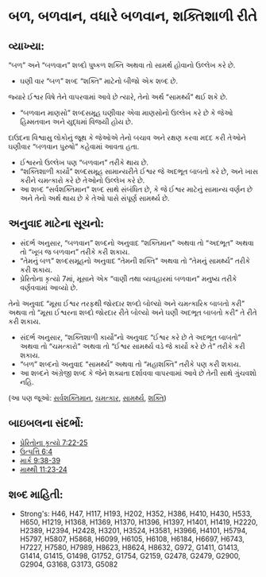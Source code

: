 # બળ, બળવાન, વધારે બળવાન, શક્તિશાળી રીતે 

## વ્યાખ્યા: 

“બળ” અને “બળવાન” શબ્દો પુષ્કળ શક્તિ અથવા તો સામર્થ હોવાનો ઉલ્લેખ કરે છે.

* ઘણી વાર “બળ” શબ્દ “શક્તિ” માટેનો બીજો એક શબ્દ છે.

જ્યારે ઈશ્વર વિષે તેને વાપરવામાં આવે છે ત્યારે, તેનો અર્થ “સામર્થ્ય” થઈ શકે છે.

* “બળવાન માણસો” શબ્દસમૂહ ઘણીવાર એવા માણસોનો ઉલ્લેખ કરે છે કે જેઓ હિમ્મતવાન અને યુદ્ધમાં વિજયી હોય છે.

દાઉદના વિશ્વાસુ લોકોનું જૂથ કે જેઓએ તેનો બચાવ અને રક્ષણ કરવા મદદ કરી તેઓને ઘણીવાર “બળવાન પુરુષો” કહેવામાં આવતા હતા.

* ઈશ્વરનો ઉલ્લેખ પણ “બળવાન” તરીકે થાય છે.
* “શક્તિશાળી કાર્યો” શબ્દસમૂહ સામાન્યરીતે ઈશ્વર જે અદભૂત બાબતો કરે છે, અને ખાસ કરીને ચમત્કારો કરે છે તેઓનો ઉલ્લેખ કરે છે.
* આ શબ્દ “સર્વશક્તિમાન” શબ્દ સાથે સંબંધિત છે, કે જે ઈશ્વર માટેનું સામાન્ય વર્ણન છે અને તેનો અર્થ થાય છે કે તેઓ પાસે સંપૂર્ણ સામર્થ્ય છે.

## અનુવાદ માટેના સૂચનો: 

* સંદર્ભ અનુસાર, “બળવાન” શબ્દનો અનુવાદ “શક્તિમાન” અથવા તો “અદભૂત” અથવા તો “ખૂબ જ બળવાન” તરીકે કરી શકાય.
* “તેમનું બળ” શબ્દસમૂહનો અનુવાદ “તેમની શક્તિ” અથવા તો “તેમનું સામર્થ્ય” તરીકે કરી શકાય.
* પ્રેરિતોના કૃત્યો 7માં, મૂસાને એક “વાણી તથા વ્યવહારમાં બળવાન” મનુષ્ય તરીકે વર્ણવવામાં આવ્યો છે.

તેનો અનુવાદ “મૂસા ઈશ્વર તરફથી જોરદાર શબ્દો બોલ્યો અને ચમત્કારિક બાબતો કરી” અથવા તો “મૂસા ઈશ્વરના શબ્દો જોરદાર રીતે બોલ્યો અને ઘણી અદભૂત બાબતો કરી” તે રીતે કરી શકાય.

* સંદર્ભ અનુસાર, “શક્તિશાળી કાર્યો”નો અનુવાદ “ઈશ્વર કરે છે તે અદભૂત બાબતો” અથવા તો “ચમત્કારો” અથવા તો “ઈશ્વર સામર્થ્ય વડે જે કાર્યો કરે છે તે” તરીકે કરી શકાય.
* “બળ” શબ્દનો અનુવાદ “સામર્થ્ય” અથવા તો “મહાશક્તિ” તરીકે પણ કરી શકાય.
* આ શબ્દને અંગ્રેજી શબ્દ કે જેને શક્યતા દર્શાવવા વાપરવામાં આવે છે તેની સાથે ગુંચવશો નહિ.

(આ પણ જૂઓ: [સર્વશક્તિમાન](../kt/almighty.md), [ચમત્કાર](../kt/miracle.md), [સામર્થ્ય](../kt/power.md), [શક્તિ](../other/strength.md))

## બાઇબલના સંદર્ભો: 

* [પ્રેરિતોના કૃત્યો 7:22-25](rc://gu/tn/help/act/07/22)
* [ઉત્પત્તિ 6:4](rc://gu/tn/help/gen/06/04)
* [માર્ક 9:38-39](rc://gu/tn/help/mrk/09/38)
* [માથ્થી 11:23-24](rc://gu/tn/help/mat/11/23)

## શબ્દ માહિતી: 

* Strong's: H46, H47, H117, H193, H202, H352, H386, H410, H430, H533, H650, H1219, H1368, H1369, H1370, H1396, H1397, H1401, H1419, H2220, H2389, H2394, H2428, H3201, H3524, H3581, H3966, H4101, H5794, H5797, H5807, H5868, H6099, H6105, H6108, H6184, H6697, H6743, H7227, H7580, H7989, H8623, H8624, H8632, G972, G1411, G1413, G1414, G1415, G1498, G1752, G1754, G2159, G2478, G2479, G2900, G2904, G3168, G3173, G5082
